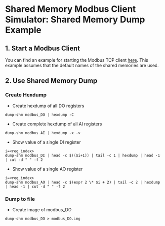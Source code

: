 # Shared Memory Modbus Client Simulator: Shared Memory Dump Example

## 1. Start a Modbus Client
You can find an example for starting the Modbus TCP client [here](tcp_client.md).
This example assumes that the default names of the shared memories are used.

## 2. Use Shared Memory Dump

### Create Hexdump
- Create hexdump of all DO registers
```
dump-shm modbus_DO | hexdump -C
```
- Create complete hexdump of all AI registers
```
dump-shm modbus_AI | hexdump -x -v
```
- Show value of a single DI register
```
i=<reg_index>
dump-shm modbus_DI | head -c $(($i+1)) | tail -c 1 | hexdump | head -1 | cut -d " " -f 2
```
- Show value of a single AO register
```
i=<reg_index> 
dump-shm modbus_AO | head -c $(expr 2 \* $i + 2) | tail -c 2 | hexdump | head -1 | cut -d " " -f 2
```

### Dump to file
- Create image of modbus_DO
```
dump-shm modbus_DO > modbus_DO.img
```
